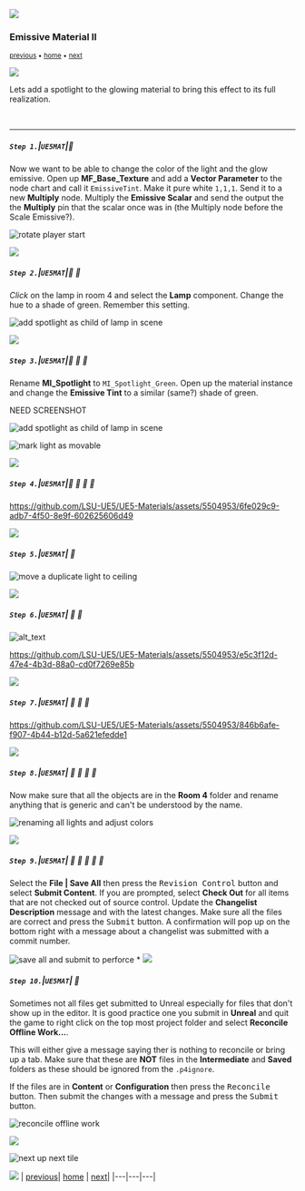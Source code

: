 ![](../images/line3.png)

### Emissive Material II

<sub>[previous](../illumination/README.md#user-content-emissive-material) • [home](../README.md#user-content-ue5-intro-to-materials) • [next](../two-sided/README.md#user-content-two-sided-material)</sub>

![](../images/line3.png)

Lets add a spotlight to the glowing material to bring this effect to its full realization.

<br>

---

##### `Step 1.`\|`UE5MAT`|:small_blue_diamond:

Now we want to be able to change the color of the light and the glow emissive.  Open up **MF_Base_Texture** and add a **Vector Parameter** to the node chart and call it `EmissiveTint`.  Make it pure white `1,1,1`.  Send it to a new **Multiply** node.  Multiply the **Emissive Scalar** and send the output the the **Multiply** pin that the scalar once was in (the Multiply node before the Scale Emissive?).

![rotate player start](images/emissiveTint.png)


![](../images/line2.png)

##### `Step 2.`\|`UE5MAT`|:small_blue_diamond: :small_blue_diamond: 

*Click* on the lamp in room 4 and select the **Lamp** component.  Change the hue to a shade of green.  Remember this setting.

![add spotlight as child of lamp in scene](images/ChangeSpotlightColor.png)


![](../images/line2.png)

##### `Step 3.`\|`UE5MAT`|:small_blue_diamond: :small_blue_diamond: :small_blue_diamond:

Rename **MI_Spotlight** to `MI_Spotlight_Green`.  Open up the material instance and change the **Emissive Tint** to a similar (same?) shade of green.

NEED SCREENSHOT

![add spotlight as child of lamp in scene](images/emissiveTintGreen.png)

![mark light as movable](images/.png)

![](../images/line2.png)

##### `Step 4.`\|`UE5MAT`|:small_blue_diamond: :small_blue_diamond: :small_blue_diamond: :small_blue_diamond:

https://github.com/LSU-UE5/UE5-Materials/assets/5504953/6fe029c9-adb7-4f50-8e9f-602625606d49



![](../images/line2.png)

##### `Step 5.`\|`UE5MAT`| :small_orange_diamond:


![move a duplicate light to ceiling](images/orangeMI.png)

![](../images/line2.png)

##### `Step 6.`\|`UE5MAT`| :small_orange_diamond: :small_blue_diamond:


![alt_text](images/blueMI.png)

https://github.com/LSU-UE5/UE5-Materials/assets/5504953/e5c3f12d-47e4-4b3d-88a0-cd0f7269e85b

![](../images/line2.png)

##### `Step 7.`\|`UE5MAT`| :small_orange_diamond: :small_blue_diamond: :small_blue_diamond:

https://github.com/LSU-UE5/UE5-Materials/assets/5504953/846b6afe-f907-4b44-b12d-5a621efedde1

![](../images/line2.png)

##### `Step 8.`\|`UE5MAT`| :small_orange_diamond: :small_blue_diamond: :small_blue_diamond: :small_blue_diamond:


Now make sure that all the objects are in the **Room 4** folder and rename anything that is generic and can't be understood by the name.

![renaming all lights and adjust colors](images/organizeFolder.png)

![](../images/line2.png)

##### `Step 9.`\|`UE5MAT`| :small_orange_diamond: :small_blue_diamond: :small_blue_diamond: :small_blue_diamond: :small_blue_diamond:

Select the **File | Save All** then press the <kbd>Revision Control</kbd> button and select **Submit Content**.  If you are prompted, select **Check Out** for all items that are not checked out of source control. Update the **Changelist Description** message and with the latest changes. Make sure all the files are correct and press the <kbd>Submit</kbd> button. A confirmation will pop up on the bottom right with a message about a changelist was submitted with a commit number.

![save all and submit to perforce](images/submitP4.png)
*
![](../images/line2.png)

##### `Step 10.`\|`UE5MAT`| :large_blue_diamond:

Sometimes not all files get submitted to Unreal especially for files that don't show up in the editor.  It is good practice one you submit in **Unreal** and quit the game to right click on the top most project folder and select **Reconcile Offline Work...**.

This will either give a message saying ther is nothing to reconcile or bring up a tab.  Make sure that these are **NOT** files in the **Intermediate** and **Saved** folders as these should be ignored from the `.p4ignore`.

If the files are in **Content** or **Configuration** then press the <kbd>Reconcile</kbd> button.  Then submit the changes with a message and press the <kbd>Submit</kbd> button.

![reconcile offline work](images/reconcile.png)

![](../images/line.png)

<!-- <img src="https://via.placeholder.com/1000x100/45D7CA/000000/?text=Next Up - Two Sided Material"> -->
![next up next tile](images/banner.png)

![](../images/line.png)
| [previous](../illumination/README.md#user-content-emissive-material)| [home](../README.md#user-content-ue5-intro-to-materials) | [next](../two-sided/README.md#user-content-two-sided-material)|
|---|---|---|
